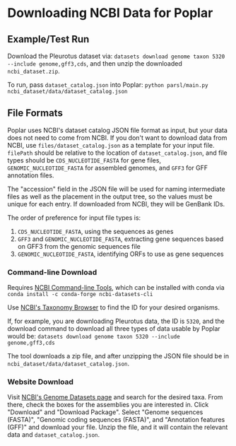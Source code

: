 # Downloading NCBI Data for Poplar

## Example/Test Run

Download the Pleurotus dataset via: `datasets download genome taxon 5320 --include genome,gff3,cds`, and then unzip the downloaded `ncbi_dataset.zip`.

To run, pass `dataset_catalog.json` into Poplar: `python parsl/main.py ncbi_dataset/data/dataset_catalog.json`

## File Formats

Poplar uses NCBI's dataset catalog JSON file format as input, but your data does not need to come from NCBI. If you don't want to download data from NCBI, use `files/dataset_catalog.json` as a template for your input file. `filePath` should be relative to the location of `dataset_catalog.json`, and file types should be `CDS_NUCLEOTIDE_FASTA` for gene files, `GENOMIC_NUCLEOTIDE_FASTA` for assembled genomes, and `GFF3` for GFF annotation files.

The "accession" field in the JSON file will be used for naming intermediate files as well as the placement in the output tree, so the values must be unique for each entry. If downloaded from NCBI, they will be GenBank IDs.

The order of preference for input file types is:

1. `CDS_NUCLEOTIDE_FASTA`, using the sequences as genes
2. `GFF3` and `GENOMIC_NUCLEOTIDE_FASTA`, extracting gene sequences based on GFF3 from the genomic sequences file
3. `GENOMIC_NUCLEOTIDE_FASTA`, identifying ORFs to use as gene sequences

### Command-line Download

Requires [NCBI Command-line Tools](https://www.ncbi.nlm.nih.gov/datasets/docs/v2/download-and-install/), which can be installed with conda via `conda install -c conda-forge ncbi-datasets-cli`

Use [NCBI's Taxonomy Browser](https://www.ncbi.nlm.nih.gov/Taxonomy/taxonomyhome.html) to find the ID for your desired organisms.

If, for example, you are downloading Pleurotus data, the ID is `5320`, and the download command to download all three types of data usable by Poplar would be: `datasets download genome taxon 5320 --include genome,gff3,cds`

The tool downloads a zip file, and after unzipping the JSON file should be in `ncbi_dataset/data/dataset_catalog.json`.

### Website Download

Visit [NCBI's Genome Datasets page](https://www.ncbi.nlm.nih.gov/datasets/genome) and search for the desired taxa. From there, check the boxes for the assemblies you are interested in. Click "Download" and "Download Package". Select "Genome sequences (FASTA)", "Genomic coding sequences (FASTA)", and "Annotation features (GFF)" and download your file. Unzip the file, and it will contain the relevant data and `dataset_catalog.json`.

